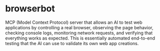 # browserbot
MCP (Model Context Protocol) server that allows an AI to test web applications by controlling a real browser, observing the page behavior, checking console logs, monitoring network requests, and verifying that everything works as expected. This is essentially automated end-to-end testing that the AI can use to validate its own web app creations.
